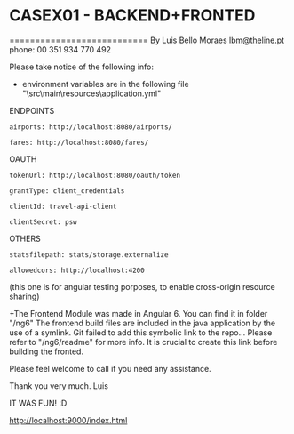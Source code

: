  

# CASEX01 - BACKEND+FRONTED
===========================
By Luis Bello Moraes
lbm@theline.pt
phone: 00 351 934 770 492


Please take notice of the following info:

- environment variables are in the following file "\src\main\resources\application.yml" 


ENDPOINTS

    airports: http://localhost:8080/airports/ 

    fares: http://localhost:8080/fares/

OAUTH

    tokenUrl: http://localhost:8080/oauth/token

    grantType: client_credentials

    clientId: travel-api-client

    clientSecret: psw

OTHERS

    statsfilepath: stats/storage.externalize
     
    allowedcors: http://localhost:4200
 (this one is for angular testing porposes, to enable cross-origin resource sharing)


+The Frontend Module was made in Angular 6. You can find it in folder "/ng6"
The frontend build files are included in the java application by the use of a symlink.
Git failed to add this symbolic link to the repo... 
Please refer to "/ng6/readme" for more info. It is crucial to create this link before building the fronted.

Please feel welcome to call if you need any assistance.

Thank you very much.
Luis

IT WAS FUN! :D

[http://localhost:9000/index.html](http://localhost:9000/index.html)